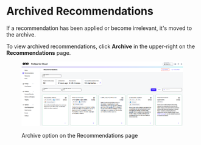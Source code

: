# Archived Recommendations

If a recommendation has been applied or become irrelevant, it's moved to the archive.&#x20;

To view archived recommendations, click **Archive** in the upper-right on the **Recommendations** page.

<figure><img src="../../../.gitbook/assets/Archive_recommendations.png" alt=""><figcaption><p>Archive option on the Recommendations page</p></figcaption></figure>
